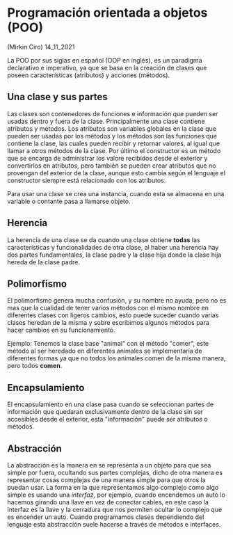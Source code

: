 # Programación orientada a objetos (POO) 
(Mirkin Ciro) 14_11_2021

La POO por sus siglas en español (OOP en inglés), es un paradigma declarativo e imperativo, ya que se basa en la creación de clases que poseen características (atributos) y acciones (métodos).

## Una clase y sus partes 

Las clases son contenedores de funciones e información que pueden ser usadas dentro y fuera de la clase. Principalmente una clase contiene atributos y métodos. Los atributos son variables globales en la clase que pueden ser usadas por los métodos y los métodos son las funciones que contiene la clase, las cuales pueden recibir y retornar valores, al igual que llamar a otros métodos de la clase. Por último el constructor es un método que se encarga de administrar los valore recibidos desde el exterior y convertirlos en atributos, pero también se pueden crear atributos que no provengan del exterior de la clase, aunque esto cambia según el lenguaje el constructor siempre está relacionado con los atributos.

Para usar una clase se crea una instancia, cuando esta se almacena en una variable o contante pasa a llamarse objeto.

## Herencia 

La herencia de una clase se da cuando una clase obtiene **todas** las características y funcionalidades de otra clase, al haber una herencia hay dos partes fundamentales, la clase padre y la clase hija donde la clase hija hereda de la clase padre.

## Polimorfismo 

El polimorfismo genera mucha confusión, y su nombre no ayuda, pero no es mas que la cualidad de tener varios métodos con el mismo nombre en diferentes clases con ligeros cambios, esto puede suceder cuando varias clases heredan de la misma y sobre escribimos algunos métodos para hacer cambios en su funcionamiento.

Ejemplo: Tenemos la clase base "animal" con el método "comer", este método al ser heredado en diferentes animales se implementaría de diferentes formas ya que no todos los animales comen de la misma manera, pero todos **comen**.

## Encapsulamiento 

El encapsulamiento en una clase pasa cuando se seleccionan partes de información que quedaran exclusivamente dentro de la clase sin ser accesibles desde el exterior, esta "información" puede ser atributos o métodos.

## Abstracción 

La abstracción es la manera en se representa a un objeto para que sea simple por fuera, ocultando sus partes complejas, dicho de otra manera es representar cosas complejas de una manera simple para que otros la puedan usar. La forma en la que representamos algo complejo como algo simple es usando una *interfaz*, por ejemplo, cuando encendemos un auto lo hacemos girando una llave en vez de conectar cables, en este caso la interfaz es la llave y la cerradura que nos permiten ocultar lo complejo que es encender un auto. Cuando programamos clases dependiendo del lenguaje esta abstracción suele hacerse a través de métodos e interfaces.
